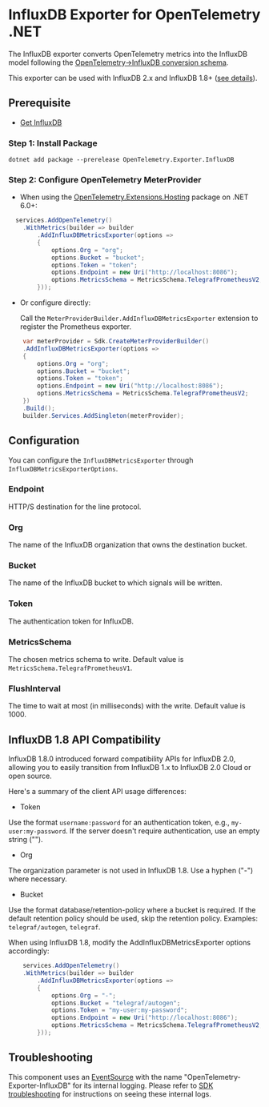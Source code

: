 # InfluxDB Exporter for OpenTelemetry .NET

The InfluxDB exporter converts OpenTelemetry metrics into the InfluxDB model
following the [OpenTelemetry->InfluxDB conversion schema](https://github.com/influxdata/influxdb-observability/blob/main/docs/index.md).

This exporter can be used with InfluxDB 2.x and InfluxDB 1.8+ ([see details](#influxdb-18-api-compatibility)).

## Prerequisite

* [Get InfluxDB](https://portal.influxdata.com/downloads/)

### Step 1: Install Package

```shell
dotnet add package --prerelease OpenTelemetry.Exporter.InfluxDB
```

### Step 2: Configure OpenTelemetry MeterProvider

* When using the [OpenTelemetry.Extensions.Hosting](https://github.com/open-telemetry/opentelemetry-dotnet/tree/main/src/OpenTelemetry.Extensions.Hosting/README.md)
package on .NET 6.0+:

```csharp
  services.AddOpenTelemetry()
    .WithMetrics(builder => builder
        .AddInfluxDBMetricsExporter(options =>
        {
            options.Org = "org";
            options.Bucket = "bucket";
            options.Token = "token";
            options.Endpoint = new Uri("http://localhost:8086");
            options.MetricsSchema = MetricsSchema.TelegrafPrometheusV2;
        }));
```

* Or configure directly:

  Call the `MeterProviderBuilder.AddInfluxDBMetricsExporter` extension to
  register the Prometheus exporter.

```csharp
    var meterProvider = Sdk.CreateMeterProviderBuilder()
    .AddInfluxDBMetricsExporter(options =>
    {
        options.Org = "org";
        options.Bucket = "bucket";
        options.Token = "token";
        options.Endpoint = new Uri("http://localhost:8086");
        options.MetricsSchema = MetricsSchema.TelegrafPrometheusV2;
    })
    .Build();
    builder.Services.AddSingleton(meterProvider);
```

## Configuration

You can configure the `InfluxDBMetricsExporter` through
`InfluxDBMetricsExporterOptions`.

### Endpoint

HTTP/S destination for the line protocol.

### Org

The name of the InfluxDB organization that owns the destination bucket.

### Bucket

The name of the InfluxDB bucket to which signals will be written.

### Token

The authentication token for InfluxDB.

### MetricsSchema

The chosen metrics schema to write. Default value is
`MetricsSchema.TelegrafPrometheusV1`.

### FlushInterval

The time to wait at most (in milliseconds) with the write. Default value
is 1000.

## InfluxDB 1.8 API Compatibility

InfluxDB 1.8.0 introduced forward compatibility APIs for InfluxDB 2.0,
allowing you to easily transition from InfluxDB 1.x to InfluxDB 2.0 Cloud
or open source.

Here's a summary of the client API usage differences:

* Token

Use the format `username:password` for an authentication token, e.g.,
`my-user:my-password`. If the server doesn't require authentication,
use an empty string ("").

* Org

The organization parameter is not used in InfluxDB 1.8.
Use a hyphen ("-") where necessary.

* Bucket

Use the format database/retention-policy where a bucket is required. If the
default retention policy should be used, skip the retention policy.
Examples: `telegraf/autogen`, `telegraf`.

When using InfluxDB 1.8, modify the AddInfluxDBMetricsExporter options
accordingly:

```csharp
    services.AddOpenTelemetry()
    .WithMetrics(builder => builder
        .AddInfluxDBMetricsExporter(options =>
        {
            options.Org = "-";
            options.Bucket = "telegraf/autogen";
            options.Token = "my-user:my-password";
            options.Endpoint = new Uri("http://localhost:8086");
            options.MetricsSchema = MetricsSchema.TelegrafPrometheusV2;
        }));
```

## Troubleshooting

This component uses an
[EventSource](https://docs.microsoft.com/dotnet/api/system.diagnostics.tracing.eventsource)
with the name "OpenTelemetry-Exporter-InfluxDB" for its internal logging.
Please refer to [SDK troubleshooting](https://github.com/open-telemetry/opentelemetry-dotnet/blob/main/src/OpenTelemetry/README.md#troubleshooting)
for instructions on seeing these internal logs.

